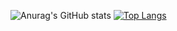 ![Anurag's GitHub stats](https://github-readme-stats.vercel.app/api?username=tiptipple&theme=dark&show_icons=true)
[![Top Langs](https://github-readme-stats.vercel.app/api/top-langs/?username=TipTipple&show=compact)](https://github.com/anuraghazra/github-readme-stats)
